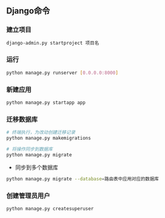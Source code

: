 <!--
 * @Description: 
 * @Version: 1.0
 * @Autor: DaLao
 * @Email: dalao_li@163.com
 * @Date: 2021-01-28 22:29:34
 * @LastEditors: DaLao
 * @LastEditTime: 2022-03-27 23:20:41
-->

## Django命令


### 建立项目

```sh
django-admin.py startproject 项目名
```


### 运行

```sh
python manage.py runserver [0.0.0.0:8000]
```


### 新建应用

```sh
python manage.py startapp app
```


### 迁移数据库

```sh
# 终端执行，为改动创建迁移记录
python manage.py makemigrations

# 将操作同步到数据库
python manage.py migrate
```
- 同步到多个数据库

```sh
python manage.py migrate --database=路由表中应用对应的数据库
```


### 创建管理员用户

```sh
python manage.py createsuperuser
```